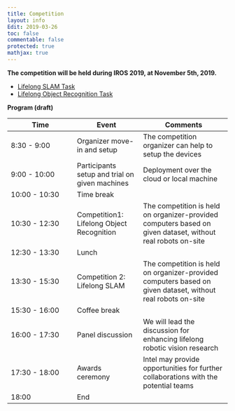```yaml
---
title: Competition
layout: info
Edit: 2019-03-26
toc: false
commentable: false
protected: true
mathjax: true
---
```


**The competition will be held during IROS 2019, at November 5th, 2019.**

- [Lifelong SLAM Task](https://lifelong-robotic-vision.github.io/competition/Lifelong-SLAM-Task.html)
- [Lifelong Object Recognition Task]({{site.url}}{{site.baseurl}}/Lifelong-Object-Recognition-Task.html)

**Program (draft)**

<style>
table th:first-of-type {
    width: 30%;
}

table th:nth-of-type(2) {
    width: 30%;
}
</style>

| Time | Event | Comments |
|----- | ------ | ----- |
| 8:30 - 9:00 | Organizer move-in and setup | The competition organizer can help to setup the devices |
| 9:00 - 10:00 | Participants setup and trial on given machines | Deployment over the cloud or local machine |
| 10:00 - 10:30 | Time break |  |
| 10:30 - 12:30 | Competition1: Lifelong Object Recognition | The competition is held on organizer-provided computers based on given dataset, without real robots on-site |
| 12:30 - 13:30 | Lunch |  |
| 13:30 - 15:30 | Competition 2: Lifelong SLAM | The competition is held on organizer-provided computers based on given dataset, without real robots on-site |
| 15:30 - 16:00 | Coffee break | |
| 16:00 - 17:30 | Panel discussion | We will lead the discussion for enhancing lifelong robotic vision research |
| 17:30 - 18:00 | Awards ceremony | Intel may provide opportunities for further collaborations with the potential teams |
| 18:00 | End |  |



